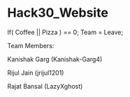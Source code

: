# Hack30_Website
If( Coffee || Pizza ) == 0; Team = Leave;

Team Members:

Kanishak Garg (Kanishak-Garg4)

Rijul Jain (jrijul1201)

Rajat Bansal (LazyXghost)
